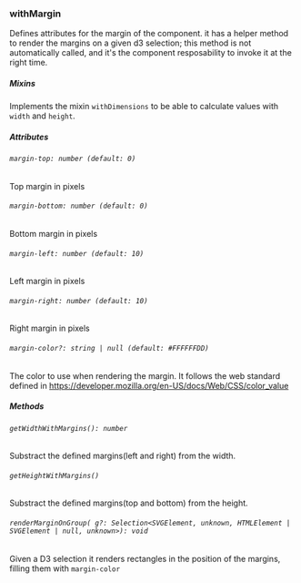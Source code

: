 ### withMargin

Defines attributes for the margin of the component. it has a helper method to render the margins on a given d3 selection; this method is not automatically called, and it's the component resposability to invoke it at the right time.

##### Mixins

Implements the mixin `withDimensions` to be able to calculate values with `width` and `height`.

##### Attributes

###### `margin-top: number (default: 0)`

Top margin in pixels

###### `margin-bottom: number (default: 0)`

Bottom margin in pixels

###### `margin-left: number (default: 10)`

Left margin in pixels

###### `margin-right: number (default: 10)`

Right margin in pixels

###### `margin-color?: string | null (default: #FFFFFFDD)`

The color to use when rendering the margin. It follows the web standard defined in https://developer.mozilla.org/en-US/docs/Web/CSS/color_value

##### Methods

###### `getWidthWithMargins(): number`

Substract the defined margins(left and right) from the width.

###### `getHeightWithMargins()`

Substract the defined margins(top and bottom) from the height.

###### `renderMarginOnGroup( g?: Selection<SVGElement, unknown, HTMLElement | SVGElement | null, unknown>): void`

Given a D3 selection it renders rectangles in the position of the margins, filling them with `margin-color`
